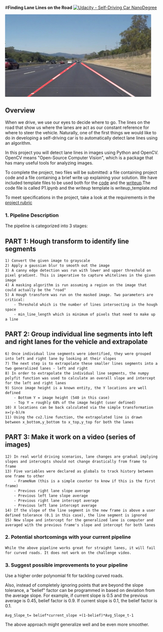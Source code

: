 #**Finding Lane Lines on the Road** 
[![Udacity - Self-Driving Car NanoDegree](https://s3.amazonaws.com/udacity-sdc/github/shield-carnd.svg)](http://www.udacity.com/drive)

<img src="examples/laneLines_thirdPass.jpg" width="480" alt="Combined Image" />

Overview
---

When we drive, we use our eyes to decide where to go.  The lines on the road that show us where the lanes are act as our constant reference for where to steer the vehicle.  Naturally, one of the first things we would like to do in developing a self-driving car is to automatically detect lane lines using an algorithm.

In this project you will detect lane lines in images using Python and OpenCV.  OpenCV means "Open-Source Computer Vision", which is a package that has many useful tools for analyzing images.  

To complete the project, two files will be submitted: a file containing project code and a file containing a brief write up explaining your solution. We have included template files to be used both for the [code](https://github.com/udacity/CarND-LaneLines-P1/blob/master/P1.ipynb) and the [writeup](https://github.com/udacity/CarND-LaneLines-P1/blob/master/writeup_template.md).The code file is called P1.ipynb and the writeup template is writeup_template.md 

To meet specifications in the project, take a look at the requirements in the [project rubric](https://review.udacity.com/#!/rubrics/322/view)


### 1. Pipeline Description

The pipeline is categorized into 3 stages:

## PART 1: Hough transform to identify line segments
	1) Convert the given image to grayscale
	2) Apply a gaussian blur to smooth out the image
	3) A canny edge detection was run with lower and upper threshold on pixel gradient. This is imperative to capture whitelines in the given image
	4) A masking algorithm is run assuming a region on the image that could actually be the "road"
	5) A Hough transform was run on the masked image. Two parameters are critical:
		- Threshold which is the number of lines intersecting in the hough space
		- min_line_length which is minimum of pixels that need to make up a line
## PART 2: Group individual line segments into left and right lanes for the vehicle and extrapolate	
	6) Once individual line segments were identified, they were grouped into left and right lane by looking at their slopes
	7) The next step is to extrapolate these smaller lines segments into a two generalized lanes - left and right
	8) In order to extrapolate the individual line segments, the numpy polyfit function was used to calculate an overall slope and intercept for the left and right lanes
	9) Since image height is a known entity, the Y locations are well defined
		- Bottom Y = image height (540 in this case)
		- Top Y = roughly 68% of the image height (user defined)
	10) X locations can be back calculated via the simple transformation x=(y-b)/m
	11) Using the cv2.line function, the extrapolated line is drawn between x_bottom,y_bottom to x_top,y_top for both the lanes
## PART 3: Make it work on a video (series of images)
	12) In real world driving scenarios, lane changes are gradual implying slopes and intercepts should not change drastically from frame to frame
	13) Five variables were declared as globals to track history between one frame to other
		- FrameNum (this is a simple counter to know if this is the first frame)
		- Previous right lane slope average
		- Previous left lane slope average
		- Previous right lane intercept average
		- Previous left lane intercept average
	14) If the slope of the line segment in the new frame is above a user defined tolerance (0.1 in this case), the line segment is ignored
	15) New slope and intercept for the generalized lane is computer and averaged with the previous frame's slope and intercept for both lanes

### 2. Potential shortcomings with your current pipeline
	While the above pipeline works great for straight lanes, it will fail for curved roads. It does not work on the challenge video.

### 3. Suggest possible improvements to your pipeline
Use a higher order polynomial fit for tackling curved roads. 

Also, instead of completely ignoring points that are beyond the slope tolerance, a "belief" factor can be programmed in based on deviation from the average slope. For example, if current slope is 0.5 and the previous average is 0.45, belief factor is 0.9. If current slope is 0.1, the belief factor is 0.1. 

	Avg_Slope_t= belief*current_slope +(1-belief)*Avg_Slope_t-1

The above approach might generalize well and be even more smoother. 

